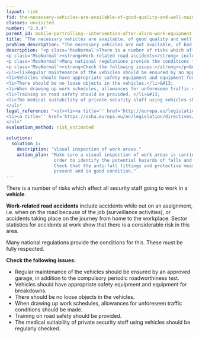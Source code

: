 ```yaml
---
layout: risk
fid: the-necessary-vehicles-are-available-of-good-quality-and-well-maintained
classes: unvisited
number: "2.3.4"
parent_id: mobile-partrolling--intervention-after-alarm-work-equipment
title: "The necessary vehicles are available, of good quality and well maintained."
problem_description: "The necessary vehicles are not available, of bad quality and/or poorly maintained."
description: "<p class='MsoNormal'>There is a number of risks which affect all security staff going to work in a <strong>vehicle</strong>. </p>&#13;
<p class='MsoNormal'><strong>Work-related road accidents</strong> include accidents while out on an assignment, i.e. when on the road because of the job (surveillance activities), or accidents taking place on the journey from home to the workplace. Sector statistics for accidents at work show that there is a considerable risk in this area.</p>&#13;
<p class='MsoNormal'>Many national regulations provide the conditions for this. These must be fully respected.</p>&#13;
<p class='MsoNormal'><strong>Check the following issues:</strong></p>&#13;
<ul><li>Regular maintenance of the vehicles should be ensured by an approved garage, in addition to the compulsory periodic roadworthiness test. </li>&#13;
<li>Vehicles should have appropriate safety equipment and equipment for breakdowns.</li>&#13;
<li>There should be no loose objects in the vehicles.</li>&#13;
<li>When drawing up work schedules, allowances for unforeseen traffic conditions should be made. </li>&#13;
<li>Training on road safety should be provided. </li>&#13;
<li>The medical suitability of private security staff using vehicles should be regularly checked.</li>&#13;
</ul>"
legal_reference: "<ul><li><a title='' href='http://europa.eu/legislation_summaries/employment_and_social_policy/health_hygiene_safety_at_work/c11113_en.htm' rel='nofollow' target='_blank'>89/391/CEE Implementing measures to improve the health and safety of workers (framework directive).</a></li>&#13;
<li><a title='' href='https://osha.europa.eu/en/legislation/directives/workplaces-equipment-signs-personal-protective-equipment/osh-directives/3' rel='nofollow' target='_blank'>2009/104/EC Directive on the minimum safety and health requirements for the use of work equipment.</a></li>&#13;
</ul>"
evaluation_method: risk_estimated

solutions:
  solution_1:
    description: "Visual inspection of work areas."
    action_plan: "Make sure a visual inspection of work areas is carried out in
                  order to identify the potential hazards of falls and slips.
                  Check that the anti-fall fittings and protective measures are
                  present and in good condition."
---
```

There is a number of risks which affect all security staff going to work in a
**vehicle**.

**Work-related road accidents** include accidents while out on an assignment, i.e. when on the road because of the job (surveillance activities), or accidents taking place on the journey from home to the workplace. Sector statistics for accidents at work show that there is a considerable risk in this area.

Many national regulations provide the conditions for this. These must be fully
respected.

**Check the following issues:**

  * Regular maintenance of the vehicles should be ensured by an approved garage, in addition to the compulsory periodic roadworthiness test. 
  * Vehicles should have appropriate safety equipment and equipment for breakdowns.
  * There should be no loose objects in the vehicles.
  * When drawing up work schedules, allowances for unforeseen traffic conditions should be made. 
  * Training on road safety should be provided. 
  * The medical suitability of private security staff using vehicles should be regularly checked.


